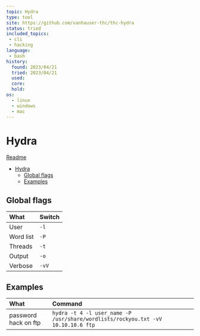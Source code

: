 ```yaml
---
topic: Hydra
type: tool
site: https://github.com/vanhauser-thc/thc-hydra
status: tried
included_topics: 
 - cli
 - hacking
language:
 - bash
history:
  found: 2023/04/21
  tried: 2023/04/21
  used: 
  core: 
  hold: 
os:
  - linux
  - windows
  - mac
---
```


# Hydra
[Readme](../../README.md)

- [Hydra](#hydra)
  - [Global flags](#global-flags)
  - [Examples](#examples)


## Global flags

| What      | Switch   |
| :-------- | :------- |
| User      | ```-l``` |
| Word list | ```-P``` |
| Threads   | ```-t``` |
| Output    | ```-o``` |
| Verbose    | ```-vV``` |

## Examples

| What                 | Command                                                                              |
| :------------------- | :----------------------------------------------------------------------------------- |
| password hack on ftp | ```hydra -t 4 -l user_name -P /usr/share/wordlists/rockyou.txt -vV 10.10.10.6 ftp``` |